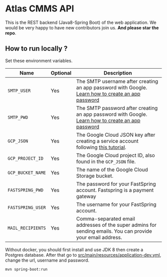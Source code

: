 # Atlas CMMS API

This is the REST backend (Java8-Spring Boot) of the web
application.
We would be very happy to have new contributors join us.
**And please star the repo**.

## How to run locally ?

Set these environment variables.

| **Name**          | **Optional** | **Description**                                                                                                                                                                     |
|-------------------|--------------|-------------------------------------------------------------------------------------------------------------------------------------------------------------------------------------|
| `SMTP_USER`       | Yes          | The SMTP username after creating an app password with Google. [Learn how to create an app password](https://support.google.com/accounts/answer/185833?hl=en)                        |
| `SMTP_PWD`        | Yes          | The SMTP password after creating an app password with Google. [Learn how to create an app password](https://support.google.com/accounts/answer/185833?hl=en)                        |
| `GCP_JSON`        | Yes          | The Google Cloud JSON key after creating a service account following [this tutorial](https://medium.com/@raviyasas/spring-boot-file-upload-with-google-cloud-storage-5445ed91f5bc). |
| `GCP_PROJECT_ID`  | Yes          | The Google Cloud project ID, also found in the `GCP_JSON` file.                                                                                                                     |
| `GCP_BUCKET_NAME` | Yes          | The name of the Google Cloud Storage bucket.                                                                                                                                        |
| `FASTSPRING_PWD`  | Yes          | The password for your FastSpring account. Fastspring is a payment gateway                                                                                                           |
| `FASTSPRING_USER` | Yes          | The username for your FastSpring account.                                                                                                                                           |
| `MAIL_RECIPIENTS` | Yes          | Comma-separated email addresses of the super admins for sending emails. You can provide your email address.                                                                         |

Without docker, you should first install and use JDK 8 then create a Postgres database. After that go
to [src/main/resources/application-dev.yml](src/main/resources/application-dev.yml), change the url, username and
password.

```shell
mvn spring-boot:run
```
